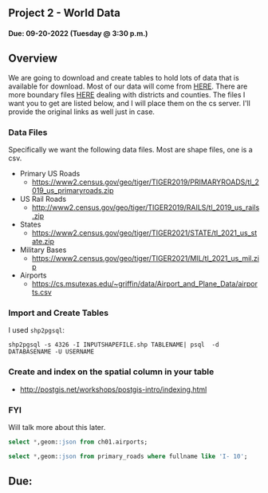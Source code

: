 ## Project 2 - World Data 
#### Due: 09-20-2022 (Tuesday @ 3:30 p.m.)


## Overview

We are going to download and create tables to hold lots of data that is available for download. Most of our data will come from [HERE](https://www.census.gov/geographies/mapping-files/time-series/geo/tiger-line-file.html). There are more boundary files [HERE](https://www.census.gov/geographies/mapping-files/time-series/geo/carto-boundary-file.html) dealing with districts and counties. The files I want you to get are listed below, and I will place them on the cs server. I'll provide the original links as well just in case.

### Data Files

Specifically we want the following data files. Most are shape files, one is a csv.

- Primary US Roads
  - https://www2.census.gov/geo/tiger/TIGER2019/PRIMARYROADS/tl_2019_us_primaryroads.zip
- US Rail Roads
  - http://www2.census.gov/geo/tiger/TIGER2019/RAILS/tl_2019_us_rails.zip
- States
  - https://www2.census.gov/geo/tiger/TIGER2021/STATE/tl_2021_us_state.zip
- Military Bases 
  - https://www2.census.gov/geo/tiger/TIGER2021/MIL/tl_2021_us_mil.zip
- Airports
  - https://cs.msutexas.edu/~griffin/data/Airport_and_Plane_Data/airports.csv

### Import and Create Tables

I used `shp2pgsql`:

`shp2pgsql -s 4326 -I INPUTSHAPEFILE.shp TABLENAME| psql  -d DATABASENAME -U USERNAME`

### Create and index on the spatial column in your table

- http://postgis.net/workshops/postgis-intro/indexing.html


### FYI

Will talk more about this later.

```sql
select *,geom::json from ch01.airports;

select *,geom::json from primary_roads where fullname like 'I- 10';
```

## Due:


